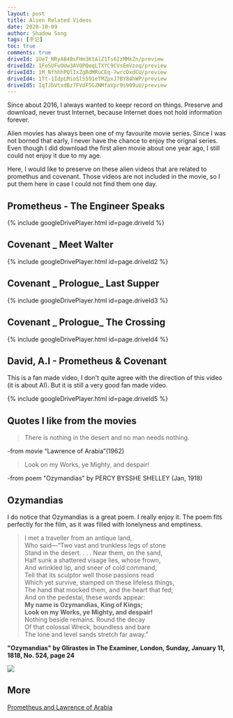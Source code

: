 ```yaml
---
layout: post
title: Alien Related Videos
date: 2020-10-09
author: Shadow Song
tags: [手记]
toc: true
comments: true
driveId: 1Ue7_NRyAB4BsFHm3KtAlZ1Ts6IzMMkZn/preview
driveId2: 1FoSUFuOUw3AVOPQeqLTXYC9CVsEmVzoq/preview
driveId3: 1M_NfhhhPQlIxZgRdMRuCEq-7wrcDxdCU/preview
driveId4: 1Tt-1IdpLMioSlS591eTMZpxJ7BY84hWP/preview
driveId5: 1qTJbVtxdBz7FVdF5GZNMfaVpr9s909uU/preview
---
```


Since about 2016, I always wanted to keepr record on things. Preserve and download, never trust Internet, because Internet does not hold information forever. 

Alien movies has always been one of my favourite movie series. Since I was not borned that early, I never have the chance to enjoy the orignal series. Even though I did download the first alien movie about one year ago, I still could not enjoy it due to my age. 

Here, I would like to preserve on these alien videos that are related to promethus and covenant. Those videos are not included in the movie, so I put them here in case I could not find them one day. 

## Prometheus - The Engineer Speaks

{% include googleDrivePlayer.html id=page.driveId %}

## Covenant _ Meet Walter

{% include googleDrivePlayer.html id=page.driveId2 %}

## Covenant _ Prologue_ Last Supper 

{% include googleDrivePlayer.html id=page.driveId3 %}


## Covenant _ Prologue_ The Crossing

{% include googleDrivePlayer.html id=page.driveId4 %}

## David, A.I  - Prometheus & Covenant

This is a fan made video, I don't quite agree with the direction of this video (it is about AI). But it is still a very good fan made video. 

{% include googleDrivePlayer.html id=page.driveId5 %}

## Quotes I like from the movies

> There is nothing in the desert and no man needs nothing.

-from movie  “Lawrence of Arabia”(1962)

> Look on my Works, ye Mighty, and despair!

-from poem "Ozymandias" by PERCY BYSSHE SHELLEY (Jan, 1918)

## Ozymandias

I do notice that Ozymandias is a great poem. I really enjoy it. The poem fits perfectly for the film, as it was filled with lonelyness and emptiness. 

> I met a traveller from an antique land,  
> Who said—“Two vast and trunkless legs of stone  
> Stand in the desert. . . . Near them, on the sand,  
> Half sunk a shattered visage lies, whose frown,  
> And wrinkled lip, and sneer of cold command,  
> Tell that its sculptor well those passions read  
> Which yet survive, stamped on these lifeless things,  
> The hand that mocked them, and the heart that fed;  
> And on the pedestal, these words appear:  
> **My name is Ozymandias, King of Kings;**  
> **Look on my Works, ye Mighty, and despair!**  
> Nothing beside remains. Round the decay  
> Of that colossal Wreck, boundless and bare  
> The lone and level sands stretch far away.”  


**"Ozymandias" by Glirastes in The Examiner, London, Sunday, January 11, 1818, No. 524, page 24**

![](https://upload.wikimedia.org/wikipedia/en/7/77/Ozymandias_The_Examiner_1818.jpg)

## More

[Prometheus and Lawrence of Arabia](https://duckofminerva.com/2012/06/prometheus-and-lawrence-of-arabia.html)


